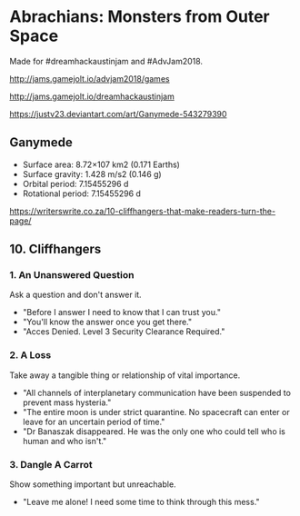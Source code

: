 # Abrachians: Monsters from Outer Space
Made for #dreamhackaustinjam and #AdvJam2018.

http://jams.gamejolt.io/advjam2018/games

http://jams.gamejolt.io/dreamhackaustinjam

https://justv23.deviantart.com/art/Ganymede-543279390
## Ganymede
* Surface area: 8.72×107 km2 (0.171 Earths)
* Surface gravity: 1.428 m/s2 (0.146 g)
* Orbital period: 7.15455296 d
* Rotational period: 7.15455296 d

https://writerswrite.co.za/10-cliffhangers-that-make-readers-turn-the-page/

## 10. Cliffhangers

### 1. An Unanswered Question

Ask a question and don't answer it.

* "Before I answer I need to know that I can trust you."
* "You'll know the answer once you get there."
* "Acces Denied. Level 3 Security Clearance Required."

### 2. A Loss

Take away a tangible thing or relationship of vital importance.

* "All channels of interplanetary communication have been suspended to prevent mass hysteria."
* "The entire moon is under strict quarantine. No spacecraft can enter or leave for an uncertain period of time."
* "Dr Banaszak disappeared. He was the only one who could tell who is human and who isn't."

### 3. Dangle A Carrot

Show something important but unreachable.

* "Leave me alone! I need some time to think through this mess."

